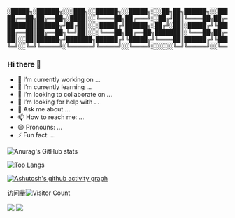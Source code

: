 

<pre align="center">

░█████╗░██████╗░░░███╗░░██████╗░░█████╗░░░██╗██╗██████╗░░█████╗░██████╗░██████╗░░░███╗░░██████╗░░█████╗░
██╔══██╗██╔══██╗░████║░░╚════██╗██╔═══╝░░██╔╝██║╚════██╗██╔══██╗╚════██╗╚════██╗░████║░░╚════██╗██╔══██╗
███████║██████╦╝██╔██║░░░█████╔╝██████╗░██╔╝░██║░█████╔╝╚█████╔╝░█████╔╝░░███╔═╝██╔██║░░░░███╔═╝╚██████║
██╔══██║██╔══██╗╚═╝██║░░░╚═══██╗██╔══██╗███████║░╚═══██╗██╔══██╗░╚═══██╗██╔══╝░░╚═╝██║░░██╔══╝░░░╚═══██║
██║░░██║██████╦╝███████╗██████╔╝╚█████╔╝╚════██║██████╔╝╚█████╔╝██████╔╝███████╗███████╗███████╗░█████╔╝
╚═╝░░╚═╝╚═════╝░╚══════╝╚═════╝░░╚════╝░░░░░░╚═╝╚═════╝░░╚════╝░╚═════╝░╚══════╝╚══════╝╚══════╝░╚════╝░
</pre>
### Hi there 👋
- 🔭 I’m currently working on ...  
- 🌱 I’m currently learning ...
- 👯 I’m looking to collaborate on ...
- 🤔 I’m looking for help with ...
- 💬 Ask me about ...
- 📫 How to reach me: ...
- 😄 Pronouns: ...
- ⚡ Fun fact: ...


<!--        下面是统计面板        -->

![Anurag's GitHub stats](https://github-readme-stats-ab13643832129.vercel.app/api?username=ab13643832129&show_icons=true&theme=tokyonight)

<!--            语言分类        -->
[![Top Langs](https://github-readme-stats-ab13643832129.vercel.app/api/top-langs/?username=ab13643832129&layout=compact&theme=tokyonight)](https://github.com/ab13643832129/github-readme-stats)



<!--           30天的github activity graph           -->


[![Ashutosh's github activity graph](https://github-readme-activity-graph.vercel.app/graph?username=ab13643832129&theme=react-dark)](https://github.com/ab13643832129/github-readme-activity-graph)


<!--          访问量数字          -->

访问量![Visitor Count](https://profile-counter.glitch.me/ab13643832129/count.svg)

<a href="https://github.com/ab13643832129/github-readme-stats">
  <img align="center" src="https://github-readme-stats-ab13643832129.vercel.app/api/pin/?username=ab13643832129&repo=github-readme-stats" />
</a>
<a href="https://github.com/ab13643832129/convoychat">
  <img align="center" src="https://github-readme-stats-ab13643832129.vercel.app/api/pin/?username=ab13643832129&repo=convoychat" />
</a>
